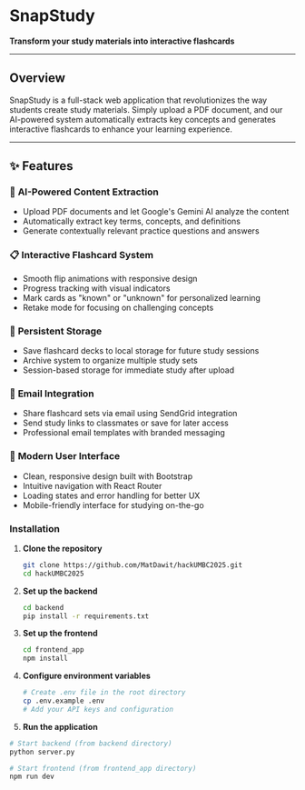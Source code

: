 # SnapStudy

**Transform your study materials into interactive flashcards**

---

## Overview
SnapStudy is a full-stack web application that revolutionizes the way students create study materials. Simply upload a PDF document, and our AI-powered system automatically extracts key concepts and generates interactive flashcards to enhance your learning experience.

---

## ✨ Features

### 🤖 **AI-Powered Content Extraction**
- Upload PDF documents and let Google's Gemini AI analyze the content
- Automatically extract key terms, concepts, and definitions
- Generate contextually relevant practice questions and answers

### 📋 **Interactive Flashcard System**
- Smooth flip animations with responsive design
- Progress tracking with visual indicators
- Mark cards as "known" or "unknown" for personalized learning
- Retake mode for focusing on challenging concepts

### 💾 **Persistent Storage**
- Save flashcard decks to local storage for future study sessions
- Archive system to organize multiple study sets
- Session-based storage for immediate study after upload

### 📧 **Email Integration**
- Share flashcard sets via email using SendGrid integration
- Send study links to classmates or save for later access
- Professional email templates with branded messaging

### 🎨 **Modern User Interface**
- Clean, responsive design built with Bootstrap
- Intuitive navigation with React Router
- Loading states and error handling for better UX
- Mobile-friendly interface for studying on-the-go

### Installation

1. **Clone the repository**
   ```bash
   git clone https://github.com/MatDawit/hackUMBC2025.git
   cd hackUMBC2025
   ```

2. **Set up the backend**
   ```bash
   cd backend
   pip install -r requirements.txt
   ```

3. **Set up the frontend**
   ```bash
   cd frontend_app
   npm install
   ```

4. **Configure environment variables**
   ```bash
   # Create .env file in the root directory
   cp .env.example .env
   # Add your API keys and configuration
   ```

 5. **Run the application**
   ```bash
   # Start backend (from backend directory)
   python server.py
   
   # Start frontend (from frontend_app directory)
   npm run dev
   ```

   
